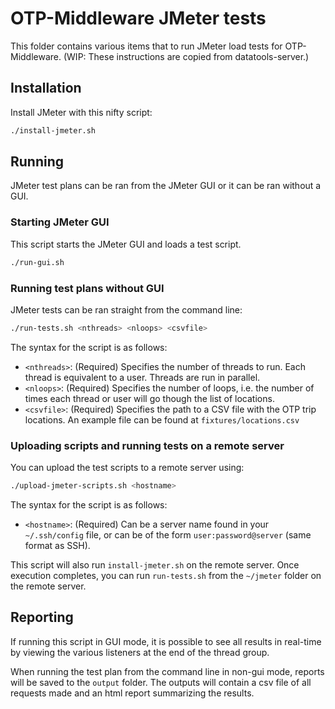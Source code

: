 # OTP-Middleware JMeter tests

This folder contains various items that to run JMeter load tests for OTP-Middleware.
(WIP: These instructions are copied from datatools-server.)

## Installation

Install JMeter with this nifty script:

```sh
./install-jmeter.sh
```

## Running

JMeter test plans can be ran from the JMeter GUI or it can be ran without a GUI.

### Starting JMeter GUI

This script starts the JMeter GUI and loads a test script.

```sh
./run-gui.sh
```

### Running test plans without GUI

JMeter tests can be ran straight from the command line:

```sh
./run-tests.sh <nthreads> <nloops> <csvfile>
```

The syntax for the script is as follows:

* `<nthreads>`: (Required) Specifies the number of threads to run. Each thread is equivalent to a user.
  Threads are run in parallel.
* `<nloops>`: (Required) Specifies the number of loops, i.e. the number of times each thread or user will
  go though the list of locations.
* `<csvfile>`: (Required) Specifies the path to a CSV file with the OTP trip locations.
  An example file can be found at `fixtures/locations.csv`

### Uploading scripts and running tests on a remote server

You can upload the test scripts to a remote server using:

```sh
./upload-jmeter-scripts.sh <hostname>
```

The syntax for the script is as follows:

* `<hostname>`: (Required) Can be a server name found in your `~/.ssh/config` file,
  or can be of the form `user:password@server` (same format as SSH).

This script will also run `install-jmeter.sh` on the remote server.
Once execution completes, you can run `run-tests.sh` from the `~/jmeter` folder on the remote server.

## Reporting

If running this script in GUI mode, it is possible to see all results in real-time by viewing the various listeners at the end of the thread group.

When running the test plan from the command line in non-gui mode, reports will be saved to the `output` folder.  The outputs will contain a csv file of all requests made and an html report summarizing the results.
